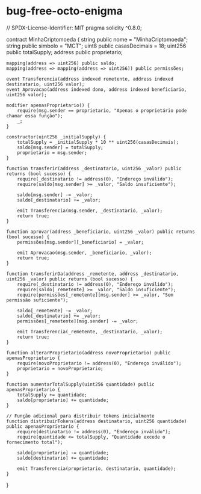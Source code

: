 # bug-free-octo-enigma
// SPDX-License-Identifier: MIT
pragma solidity ^0.8.0;

contract MinhaCriptomoeda {
    string public nome = "MinhaCriptomoeda";
    string public simbolo = "MCT";
    uint8 public casasDecimais = 18;
    uint256 public totalSupply;
    address public proprietario;
    
    mapping(address => uint256) public saldo;
    mapping(address => mapping(address => uint256)) public permissões;

    event Transferencia(address indexed remetente, address indexed destinatario, uint256 valor);
    event Aprovacao(address indexed dono, address indexed beneficiario, uint256 valor);

    modifier apenasProprietario() {
        require(msg.sender == proprietario, "Apenas o proprietário pode chamar essa função");
        _;
    }

    constructor(uint256 _initialSupply) {
        totalSupply = _initialSupply * 10 ** uint256(casasDecimais);
        saldo[msg.sender] = totalSupply;
        proprietario = msg.sender;
    }

    function transferir(address _destinatario, uint256 _valor) public returns (bool sucesso) {
        require(_destinatario != address(0), "Endereço inválido");
        require(saldo[msg.sender] >= _valor, "Saldo insuficiente");
        
        saldo[msg.sender] -= _valor;
        saldo[_destinatario] += _valor;
        
        emit Transferencia(msg.sender, _destinatario, _valor);
        return true;
    }

    function aprovar(address _beneficiario, uint256 _valor) public returns (bool sucesso) {
        permissões[msg.sender][_beneficiario] = _valor;
        
        emit Aprovacao(msg.sender, _beneficiario, _valor);
        return true;
    }

    function transferirDa(address _remetente, address _destinatario, uint256 _valor) public returns (bool sucesso) {
        require(_destinatario != address(0), "Endereço inválido");
        require(saldo[_remetente] >= _valor, "Saldo insuficiente");
        require(permissões[_remetente][msg.sender] >= _valor, "Sem permissão suficiente");
        
        saldo[_remetente] -= _valor;
        saldo[_destinatario] += _valor;
        permissões[_remetente][msg.sender] -= _valor;
        
        emit Transferencia(_remetente, _destinatario, _valor);
        return true;
    }

    function alterarProprietario(address novoProprietario) public apenasProprietario {
        require(novoProprietario != address(0), "Endereço inválido");
        proprietario = novoProprietario;
    }

    function aumentarTotalSupply(uint256 quantidade) public apenasProprietario {
        totalSupply += quantidade;
        saldo[proprietario] += quantidade;
    }

    // Função adicional para distribuir tokens inicialmente
    function distribuirTokens(address destinatario, uint256 quantidade) public apenasProprietario {
        require(destinatario != address(0), "Endereço inválido");
        require(quantidade <= totalSupply, "Quantidade excede o fornecimento total");

        saldo[proprietario] -= quantidade;
        saldo[destinatario] += quantidade;
        
        emit Transferencia(proprietario, destinatario, quantidade);
    }
}
